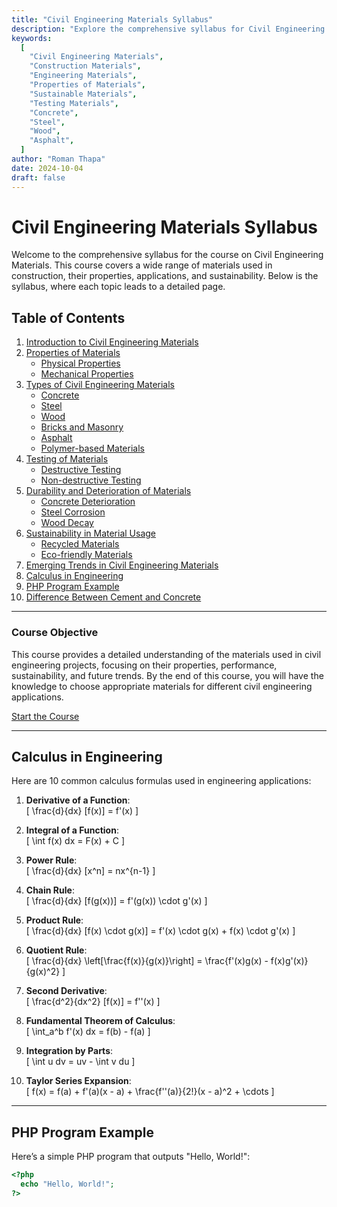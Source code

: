 ```yaml
---
title: "Civil Engineering Materials Syllabus"
description: "Explore the comprehensive syllabus for Civil Engineering Materials, including properties, types, testing, sustainability, and emerging trends."
keywords:
  [
    "Civil Engineering Materials",
    "Construction Materials",
    "Engineering Materials",
    "Properties of Materials",
    "Sustainable Materials",
    "Testing Materials",
    "Concrete",
    "Steel",
    "Wood",
    "Asphalt",
  ]
author: "Roman Thapa"
date: 2024-10-04
draft: false
---
```


# Civil Engineering Materials Syllabus

Welcome to the comprehensive syllabus for the course on Civil Engineering Materials. This course covers a wide range of materials used in construction, their properties, applications, and sustainability. Below is the syllabus, where each topic leads to a detailed page.

## Table of Contents

1. [Introduction to Civil Engineering Materials](./introduction.md)
2. [Properties of Materials](./properties-of-materials.md)
   - [Physical Properties](./physical-properties.md)
   - [Mechanical Properties](./mechanical-properties.md)
3. [Types of Civil Engineering Materials](./types-of-materials.md)
   - [Concrete](./concrete.md)
   - [Steel](./steel.md)
   - [Wood](./wood.md)
   - [Bricks and Masonry](./bricks-and-masonry.md)
   - [Asphalt](./asphalt.md)
   - [Polymer-based Materials](./polymer-materials.md)
4. [Testing of Materials](./testing-of-materials.md)
   - [Destructive Testing](./destructive-testing.md)
   - [Non-destructive Testing](./non-destructive-testing.md)
5. [Durability and Deterioration of Materials](./durability.md)
   - [Concrete Deterioration](./concrete-deterioration.md)
   - [Steel Corrosion](./steel-corrosion.md)
   - [Wood Decay](./wood-decay.md)
6. [Sustainability in Material Usage](./sustainability.md)
   - [Recycled Materials](./recycled-materials.md)
   - [Eco-friendly Materials](./eco-friendly-materials.md)
7. [Emerging Trends in Civil Engineering Materials](./emerging-trends.md)
8. [Calculus in Engineering](#calculus-in-engineering)
9. [PHP Program Example](#php-program-example)
10. [Difference Between Cement and Concrete](#difference-between-cement-and-concrete)

---

### Course Objective

This course provides a detailed understanding of the materials used in civil engineering projects, focusing on their properties, performance, sustainability, and future trends. By the end of this course, you will have the knowledge to choose appropriate materials for different civil engineering applications.

[Start the Course](./introduction.md)

---

## Calculus in Engineering

Here are 10 common calculus formulas used in engineering applications:

1. **Derivative of a Function**:  
   \[
   \frac{d}{dx} [f(x)] = f'(x)
   \]

2. **Integral of a Function**:  
   \[
   \int f(x) dx = F(x) + C
   \]

3. **Power Rule**:  
   \[
   \frac{d}{dx} [x^n] = nx^{n-1}
   \]

4. **Chain Rule**:  
   \[
   \frac{d}{dx} [f(g(x))] = f'(g(x)) \cdot g'(x)
   \]

5. **Product Rule**:  
   \[
   \frac{d}{dx} [f(x) \cdot g(x)] = f'(x) \cdot g(x) + f(x) \cdot g'(x)
   \]

6. **Quotient Rule**:  
   \[
   \frac{d}{dx} \left[\frac{f(x)}{g(x)}\right] = \frac{f'(x)g(x) - f(x)g'(x)}{g(x)^2}
   \]

7. **Second Derivative**:  
   \[
   \frac{d^2}{dx^2} [f(x)] = f''(x)
   \]

8. **Fundamental Theorem of Calculus**:  
   \[
   \int_a^b f'(x) dx = f(b) - f(a)
   \]

9. **Integration by Parts**:  
   \[
   \int u dv = uv - \int v du
   \]

10. **Taylor Series Expansion**:  
    \[
    f(x) = f(a) + f'(a)(x - a) + \frac{f''(a)}{2!}(x - a)^2 + \cdots
    \]

---

## PHP Program Example

Here’s a simple PHP program that outputs "Hello, World!":

```php
<?php
  echo "Hello, World!";
?>
```
